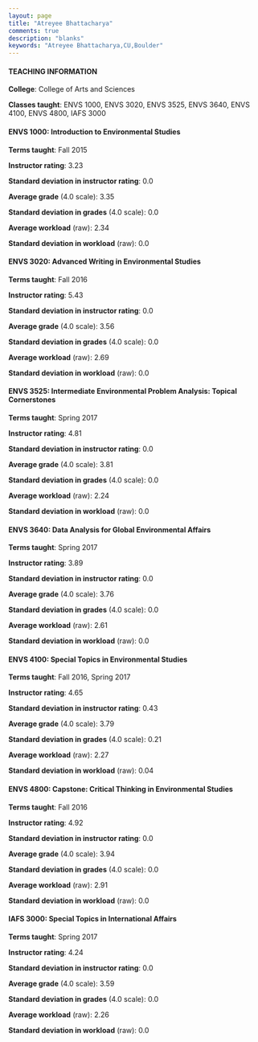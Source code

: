 ```yaml
---
layout: page
title: "Atreyee Bhattacharya" 
comments: true
description: "blanks"
keywords: "Atreyee Bhattacharya,CU,Boulder"
---
```

<head>
<script src="https://ajax.googleapis.com/ajax/libs/jquery/2.1.3/jquery.min.js"></script>
<script src="https://dl.dropboxusercontent.com/s/pc42nxpaw1ea4o9/highcharts.js?dl=0"></script>
<!-- <script src="../assets/js/highcharts.js"></script> -->
<style type="text/css">@font-face {
	font-family: "Bebas Neue";
	src: url(https://www.filehosting.org/file/details/544349/BebasNeue Regular.otf) format("opentype");
	}
	h1.Bebas { 
		font-family: "Bebas Neue", Verdana, Tahoma;
	}
</style>
</head>
	   
#### TEACHING INFORMATION

**College**: College of Arts and Sciences

**Classes taught**: ENVS 1000, ENVS 3020, ENVS 3525, ENVS 3640, ENVS 4100, ENVS 4800, IAFS 3000

#### ENVS 1000: Introduction to Environmental Studies

**Terms taught**: Fall 2015

**Instructor rating**: 3.23

**Standard deviation in instructor rating**: 0.0

**Average grade** (4.0 scale): 3.35

**Standard deviation in grades** (4.0 scale): 0.0

**Average workload** (raw): 2.34

**Standard deviation in workload** (raw): 0.0

#### ENVS 3020: Advanced Writing in Environmental Studies

**Terms taught**: Fall 2016

**Instructor rating**: 5.43

**Standard deviation in instructor rating**: 0.0

**Average grade** (4.0 scale): 3.56

**Standard deviation in grades** (4.0 scale): 0.0

**Average workload** (raw): 2.69

**Standard deviation in workload** (raw): 0.0

#### ENVS 3525: Intermediate Environmental Problem Analysis: Topical Cornerstones

**Terms taught**: Spring 2017

**Instructor rating**: 4.81

**Standard deviation in instructor rating**: 0.0

**Average grade** (4.0 scale): 3.81

**Standard deviation in grades** (4.0 scale): 0.0

**Average workload** (raw): 2.24

**Standard deviation in workload** (raw): 0.0

#### ENVS 3640: Data Analysis for Global Environmental Affairs

**Terms taught**: Spring 2017

**Instructor rating**: 3.89

**Standard deviation in instructor rating**: 0.0

**Average grade** (4.0 scale): 3.76

**Standard deviation in grades** (4.0 scale): 0.0

**Average workload** (raw): 2.61

**Standard deviation in workload** (raw): 0.0

#### ENVS 4100: Special Topics in Environmental Studies

**Terms taught**: Fall 2016, Spring 2017

**Instructor rating**: 4.65

**Standard deviation in instructor rating**: 0.43

**Average grade** (4.0 scale): 3.79

**Standard deviation in grades** (4.0 scale): 0.21

**Average workload** (raw): 2.27

**Standard deviation in workload** (raw): 0.04

#### ENVS 4800: Capstone:  Critical Thinking in Environmental Studies

**Terms taught**: Fall 2016

**Instructor rating**: 4.92

**Standard deviation in instructor rating**: 0.0

**Average grade** (4.0 scale): 3.94

**Standard deviation in grades** (4.0 scale): 0.0

**Average workload** (raw): 2.91

**Standard deviation in workload** (raw): 0.0

#### IAFS 3000: Special Topics in International Affairs

**Terms taught**: Spring 2017

**Instructor rating**: 4.24

**Standard deviation in instructor rating**: 0.0

**Average grade** (4.0 scale): 3.59

**Standard deviation in grades** (4.0 scale): 0.0

**Average workload** (raw): 2.26

**Standard deviation in workload** (raw): 0.0

